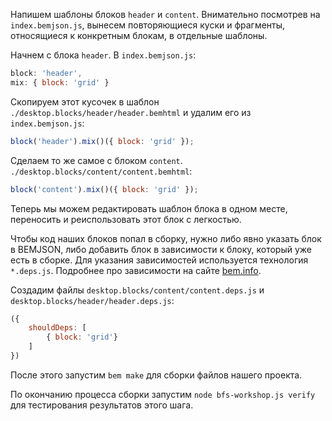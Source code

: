 Напишем шаблоны блоков `header` и `content`. Внимательно посмотрев на `index.bemjson.js`, вынесем повторяющиеся куски и фрагменты, относящиеся к конкретным блокам, в отдельные шаблоны.

Начнем с блока `header`. В `index.bemjson.js`:

```js
block: 'header',
mix: { block: 'grid' }
```

Скопируем этот кусочек в шаблон `./desktop.blocks/header/header.bemhtml` и удалим его из `index.bemjson.js`:

```js
block('header').mix()({ block: 'grid' });
```

Сделаем то же самое с блоком `content`. `./desktop.blocks/content/content.bemhtml`:

```js
block('content').mix()({ block: 'grid' });
```

Теперь мы можем редактировать шаблон блока в одном месте, переносить и реиспользовать этот блок с легкостью.

Чтобы код наших блоков попал в сборку, нужно либо явно указать блок в BEMJSON, либо добавить блок в зависимости к блоку, который уже есть в сборке. Для указания зависимостей используется технология `*.deps.js`. Подробнее про зависимости на сайте [bem.info](http://ru.bem.info/tools/bem/bem-tools/depsjs/).

Создадим файлы `desktop.blocks/content/content.deps.js` и `desktop.blocks/header/header.deps.js`:

```js
({
    shouldDeps: [
        { block: 'grid'}
    ]
})
```

После этого запустим `bem make` для сборки файлов нашего проекта.

По окончанию процесса сборки запустим `node bfs-workshop.js verify` для тестирования результатов этого шага.
